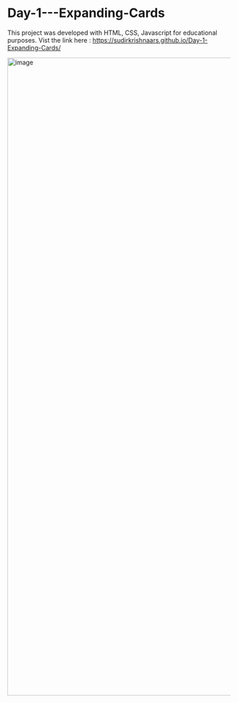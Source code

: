 # Day-1---Expanding-Cards

This project was developed with HTML, CSS, Javascript for educational purposes. Vist the link here : https://sudirkrishnaars.github.io/Day-1-Expanding-Cards/

<img width="1440" alt="image" src="https://user-images.githubusercontent.com/67383465/235423897-fe02e34e-529c-4ea5-9520-c85cb972dcfb.png">
